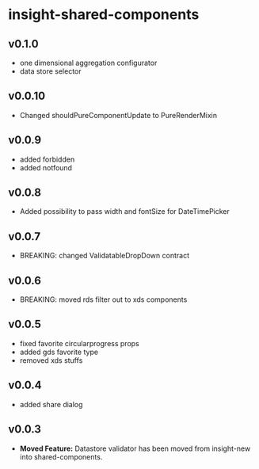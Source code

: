 # insight-shared-components
## v0.1.0
 - one dimensional aggregation configurator
 - data store selector

## v0.0.10
 - Changed shouldPureComponentUpdate to PureRenderMixin

## v0.0.9
 - added forbidden
 - added notfound

## v0.0.8
 - Added possibility to pass width and fontSize for DateTimePicker

## v0.0.7
 - BREAKING: changed ValidatableDropDown contract

## v0.0.6
 - BREAKING: moved rds filter out to xds components

## v0.0.5
 - fixed favorite circularprogress props
 - added gds favorite type
 - removed xds stuffs

## v0.0.4
 - added share dialog

## v0.0.3

 - **Moved Feature:** Datastore validator has been moved from insight-new into shared-components.
